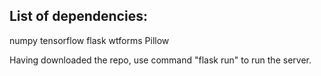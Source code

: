 List of dependencies:
--
numpy
tensorflow
flask
wtforms
Pillow

Having downloaded the repo, use command "flask run" to run the server.